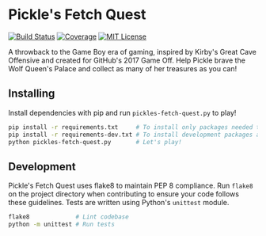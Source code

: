 # Pickle's Fetch Quest

[![Build Status][build-badge]][build-link] [![Coverage][coverage-badge]][coverage-link] [![MIT License][license-badge]](LICENSE.md)

A throwback to the Game Boy era of gaming, inspired by Kirby's Great Cave Offensive and created for GitHub's 2017 Game Off. Help Pickle brave the Wolf Queen's Palace and collect as many of her treasures as you can!

## Installing

Install dependencies with pip and run `pickles-fetch-quest.py` to play!

```bash
pip install -r requirements.txt     # To install only packages needed to play
pip install -r requirements-dev.txt # To install development packages as well
python pickles-fetch-quest.py       # Let's play!
```

## Development

Pickle's Fetch Quest uses flake8 to maintain PEP 8 compliance. Run `flake8` on the project directory when contributing to ensure your code follows these guidelines. Tests are written using Python's `unittest` module.

```bash
flake8             # Lint codebase
python -m unittest # Run tests
```

[coverage-badge]: https://codecov.io/gh/codehearts/pickles-fetch-quest/branch/master/graph/badge.svg
[coverage-link]:  https://codecov.io/gh/codehearts/pickles-fetch-quest
[license-badge]:  https://img.shields.io/badge/license-MIT-007EC7.svg
[build-badge]:    https://travis-ci.org/codehearts/pickles-fetch-quest.svg?branch=master
[build-link]:     https://travis-ci.org/codehearts/pickles-fetch-quest
